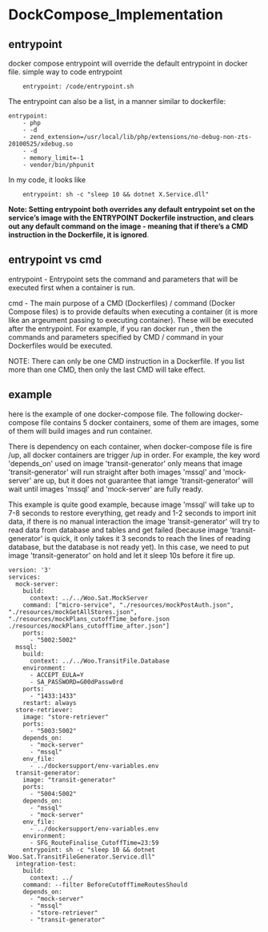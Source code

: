 # DockCompose_Implementation

## entrypoint
docker compose entrypoint will override the default entrypoint in docker file.
simple way to code entrypoint
```
    entrypoint: /code/entrypoint.sh
```
The entrypoint can also be a list, in a manner similar to dockerfile:
```
entrypoint:
    - php
    - -d
    - zend_extension=/usr/local/lib/php/extensions/no-debug-non-zts-20100525/xdebug.so
    - -d
    - memory_limit=-1
    - vendor/bin/phpunit
```
In my code, it looks like
```
    entrypoint: sh -c "sleep 10 && dotnet X.Service.dll"
```  

**Note: Setting entrypoint both overrides any default entrypoint set on the service’s image with the ENTRYPOINT Dockerfile instruction, and clears out any default command on the image - meaning that if there’s a CMD instruction in the Dockerfile, it is ignored**.

## entrypoint vs cmd

entrypoint - Entrypoint sets the command and parameters that will be executed first when a container is run.

cmd - The main purpose of a CMD (Dockerfiles) / command (Docker Compose files) is to provide defaults when executing a container (it is more like an argeument passing to executing container). These will be executed after the entrypoint.
For example, if you ran docker run <image>, then the commands and parameters specified by CMD / command in your Dockerfiles would be executed.
    
NOTE: There can only be one CMD instruction in a Dockerfile. If you list more than one CMD, then only the last CMD will take effect.

## example 
here is the example of one docker-compose file. The following docker-compose file contains 5 docker containers, some of them are images, some of them will build images and run container. 

There is dependency on each container, when docker-compose file is fire /up, all docker containers are trigger /up in order. For example, the key word 'depends_on' used on image 'transit-generator' only means that image 'transit-generator' will run straight after both images 'mssql' and 'mock-server' are up, but it does not guarantee that iamge 'transit-generator' will wait until images 'mssql' and 'mock-server' are fully ready. 

This example is quite good example, because image 'mssql' will take up to 7-8 seconds to restore everything, get ready and 1-2 seconds to import init data, if there is no manual interaction the image 'transit-generator' will try to read data from database and tables and get failed (because image 'transit-generator' is quick, it only takes it 3 seconds to reach the lines of reading database, but the database is not ready yet). In this case, we need to put image 'transit-generator' on hold and let it sleep 10s before it fire up.
```
version: '3'
services:
  mock-server:
    build:
      context: ../../Woo.Sat.MockServer
    command: ["micro-service", "./resources/mockPostAuth.json", "./resources/mockGetAllStores.json", "./resources/mockPlans_cutoffTime_before.json ./resources/mockPlans_cutoffTime_after.json"]
    ports:
      - "5002:5002"
  mssql:
    build:
      context: ../../Woo.TransitFile.Database
    environment:
      - ACCEPT_EULA=Y
      - SA_PASSWORD=G00dPassw0rd
    ports:
      - "1433:1433"
    restart: always 
  store-retriever:
    image: "store-retriever"
    ports:
      - "5003:5002"
    depends_on:
      - "mock-server"
      - "mssql"
    env_file:
      - ../dockersupport/env-variables.env
  transit-generator:
    image: "transit-generator"
    ports:
      - "5004:5002"
    depends_on:
      - "mssql"
      - "mock-server"
    env_file:
      - ../dockersupport/env-variables.env
    environment:
      - SFG_RouteFinalise_CutoffTime=23:59
    entrypoint: sh -c "sleep 10 && dotnet Woo.Sat.TransitFileGenerator.Service.dll"
  integration-test:
    build:
      context: ../
    command: --filter BeforeCutoffTimeRoutesShould
    depends_on:
      - "mock-server"
      - "mssql"
      - "store-retriever"
      - "transit-generator"
```
